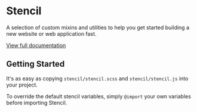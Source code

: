 # Stencil

A selection of custom mixins and utilities to help you get started building a new website or web application fast.

[View full documentation](dijkstra.io/stencil)

## Getting Started

It's as easy as copying `stencil/stencil.scss` and `stencil/stencil.js` into your project.

To override the default stencil variables, simply `@import` your own variables
before importing Stencil.
